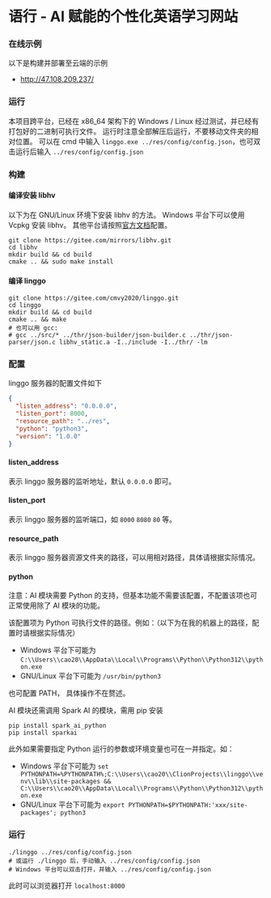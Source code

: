 # 语行 - AI 赋能的个性化英语学习网站

### 在线示例
以下是构建并部署至云端的示例
- http://47.108.209.237/

### 运行
本项目跨平台，已经在 x86_64 架构下的 Windows / Linux 经过测试，并已经有打包好的二进制可执行文件。
运行时注意全部解压后运行，不要移动文件夹的相对位置。
可以在 cmd 中输入 `linggo.exe ../res/config/config.json`，也可双击运行后输入 `../res/config/config.json`

### 构建
#### 编译安装 libhv
以下为在 GNU/Linux 环境下安装 libhv 的方法。
Windows 平台下可以使用 Vcpkg 安装 libhv。
其他平台请按照[官方文档](https://github.com/ithewei/libhv/blob/master/README-CN.md#%EF%B8%8F-%E6%9E%84%E5%BB%BA)配置。
```shell
git clone https://gitee.com/mirrors/libhv.git
cd libhv
mkdir build && cd build
cmake .. && sudo make install
```
#### 编译 linggo
```shell
git clone https://gitee.com/cmvy2020/linggo.git
cd linggo
mkdir build && cd build
cmake .. && make
# 也可以用 gcc:
# gcc ../src/* ../thr/json-builder/json-builder.c ../thr/json-parser/json.c libhv_static.a -I../include -I../thr/ -lm
```

### 配置
linggo 服务器的配置文件如下
```json
{
  "listen_address": "0.0.0.0",
  "listen_port": 8000,
  "resource_path": "../res",
  "python": "python3",
  "version": "1.0.0"
}
```
#### listen_address
表示 linggo 服务器的监听地址，默认 `0.0.0.0` 即可。
#### listen_port
表示 linggo 服务器的监听端口，如 `8000` `8080` `80` 等。
#### resource_path
表示 linggo 服务器资源文件夹的路径，可以用相对路径，具体请根据实际情况。
#### python
注意：AI 模块需要 Python 的支持，但基本功能不需要该配置，不配置该项也可正常使用除了 AI 模块的功能。

该配置项为 Python 可执行文件的路径。例如：（以下为在我的机器上的路径，配置时请根据实际情况）
- Windows 平台下可能为 `C:\\Users\\cao20\\AppData\\Local\\Programs\\Python\\Python312\\python.exe`
- GNU/Linux 平台下可能为 `/usr/bin/python3`  

也可配置 PATH， 具体操作不在赘述。

AI 模块还需调用 Spark AI 的模块，需用 pip 安装
```shell
pip install spark_ai_python
pip install sparkai
```

此外如果需要指定 Python 运行的参数或环境变量也可在一并指定。如：
- Windows 平台下可能为 `set PYTHONPATH=%PYTHONPATH%;C:\\Users\\cao20\\ClionProjects\\linggo\\venv\\lib\\site-packages && C:\\Users\\cao20\\AppData\\Local\\Programs\\Python\\Python312\\python.exe`
- GNU/Linux 平台下可能为 `export PYTHONPATH=$PYTHONPATH:'xxx/site-packages'; python3`

### 运行
```shell
./linggo ../res/config/config.json
# 或运行 ./linggo 后，手动输入 ../res/config/config.json
# Windows 平台可以双击打开，并输入 ../res/config/config.json
```
此时可以浏览器打开 `localhost:8000`